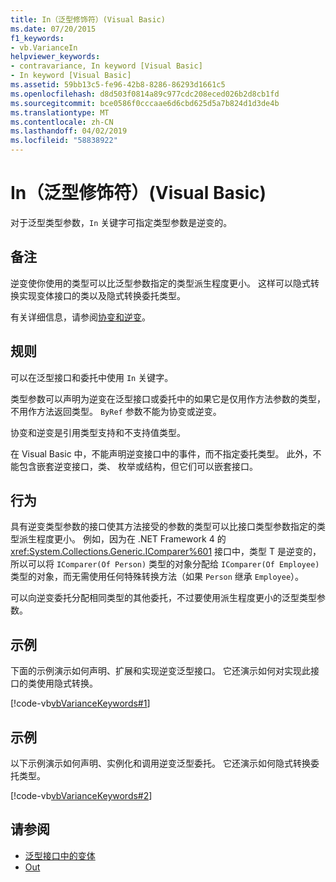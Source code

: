 ```yaml
---
title: In（泛型修饰符）(Visual Basic)
ms.date: 07/20/2015
f1_keywords:
- vb.VarianceIn
helpviewer_keywords:
- contravariance, In keyword [Visual Basic]
- In keyword [Visual Basic]
ms.assetid: 59bb13c5-fe96-42b8-8286-86293d1661c5
ms.openlocfilehash: d8d503f0814a89c977cdc208eced026b2d8cb1fd
ms.sourcegitcommit: bce0586f0cccaae6d6cbd625d5a7b824d1d3de4b
ms.translationtype: MT
ms.contentlocale: zh-CN
ms.lasthandoff: 04/02/2019
ms.locfileid: "58838922"
---
```

# <a name="in-generic-modifier-visual-basic"></a>In（泛型修饰符）(Visual Basic)
对于泛型类型参数，`In` 关键字可指定类型参数是逆变的。  
  
## <a name="remarks"></a>备注  
 逆变使你使用的类型可以比泛型参数指定的类型派生程度更小。 这样可以隐式转换实现变体接口的类以及隐式转换委托类型。  
  
 有关详细信息，请参阅[协变和逆变](../../programming-guide/concepts/covariance-contravariance/index.md)。  
  
## <a name="rules"></a>规则  
 可以在泛型接口和委托中使用 `In` 关键字。  
  
 类型参数可以声明为逆变在泛型接口或委托中的如果它是仅用作方法参数的类型，不用作方法返回类型。 `ByRef` 参数不能为协变或逆变。  
  
 协变和逆变是引用类型支持和不支持值类型。  
  
 在 Visual Basic 中，不能声明逆变接口中的事件，而不指定委托类型。 此外，不能包含嵌套逆变接口，类、 枚举或结构，但它们可以嵌套接口。  
  
## <a name="behavior"></a>行为  
 具有逆变类型参数的接口使其方法接受的参数的类型可以比接口类型参数指定的类型派生程度更小。 例如，因为在 .NET Framework 4 的 <xref:System.Collections.Generic.IComparer%601> 接口中，类型 T 是逆变的，所以可以将 `IComparer(Of Person)` 类型的对象分配给 `IComparer(Of Employee)` 类型的对象，而无需使用任何特殊转换方法（如果 `Person` 继承 `Employee`）。  
  
 可以向逆变委托分配相同类型的其他委托，不过要使用派生程度更小的泛型类型参数。  
  
## <a name="example"></a>示例  
 下面的示例演示如何声明、扩展和实现逆变泛型接口。 它还演示如何对实现此接口的类使用隐式转换。  
  
 [!code-vb[vbVarianceKeywords#1](~/samples/snippets/visualbasic/VS_Snippets_VBCSharp/vbvariancekeywords/vb/module1.vb#1)]  
  
## <a name="example"></a>示例  
 以下示例演示如何声明、实例化和调用逆变泛型委托。 它还演示如何隐式转换委托类型。  
  
 [!code-vb[vbVarianceKeywords#2](~/samples/snippets/visualbasic/VS_Snippets_VBCSharp/vbvariancekeywords/vb/module1.vb#2)]  
  
## <a name="see-also"></a>请参阅

- [泛型接口中的变体](../../programming-guide/concepts/covariance-contravariance/variance-in-generic-interfaces.md)
- [Out](../../../visual-basic/language-reference/modifiers/out-generic-modifier.md)
